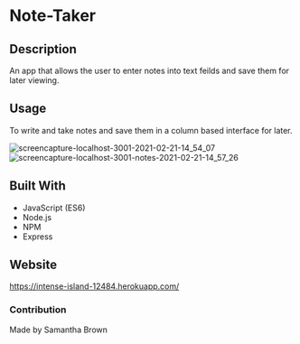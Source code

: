 # Note-Taker

## Description
An app that allows the user to enter notes into text feilds and save them for later viewing.

## Usage
To write and take notes and save them in a column based interface for later.

![screencapture-localhost-3001-2021-02-21-14_54_07](https://user-images.githubusercontent.com/71106177/108636727-2d8a1b80-7455-11eb-9c2a-49df8a7824ba.png)
![screencapture-localhost-3001-notes-2021-02-21-14_57_26](https://user-images.githubusercontent.com/71106177/108636730-2f53df00-7455-11eb-804e-9938b0dfdf8c.png)

## Built With

- JavaScript (ES6)
- Node.js
- NPM
- Express

## Website
https://intense-island-12484.herokuapp.com/

### Contribution
Made by Samantha Brown
